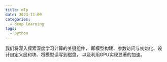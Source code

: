 ```yaml
---
title: mlp
date: 2024-11-09
categories:
  - deep learning
tags:
  - python
---
```


我们将深入探索深度学习计算的关键组件，
即模型构建、参数访问与初始化、设计自定义层和块、将模型读写到磁盘，
以及利用GPU实现显著的加速。